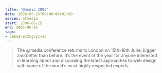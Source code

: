```yaml
---
title: '@media 2006'
date: 2006-06-15T09:00:00+01:00
series: atmedia
start: 2006-06-15
end: 2006-06-16
tags:
- venue:9c3xgv2c+3c
---
```

> The @media conference returns to London on 15th-16th June, bigger and better than before. It’s the event of the year for anyone interested in learning about and discussing the latest approaches to web design with some of the world’s most highly respected experts.
